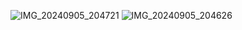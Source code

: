 ![IMG_20240905_204721](https://github.com/user-attachments/assets/59516ade-f72a-41ad-a5a8-f1f3f4176151)
![IMG_20240905_204626](https://github.com/user-attachments/assets/7f191683-8d84-43fd-9819-861827949a30)
